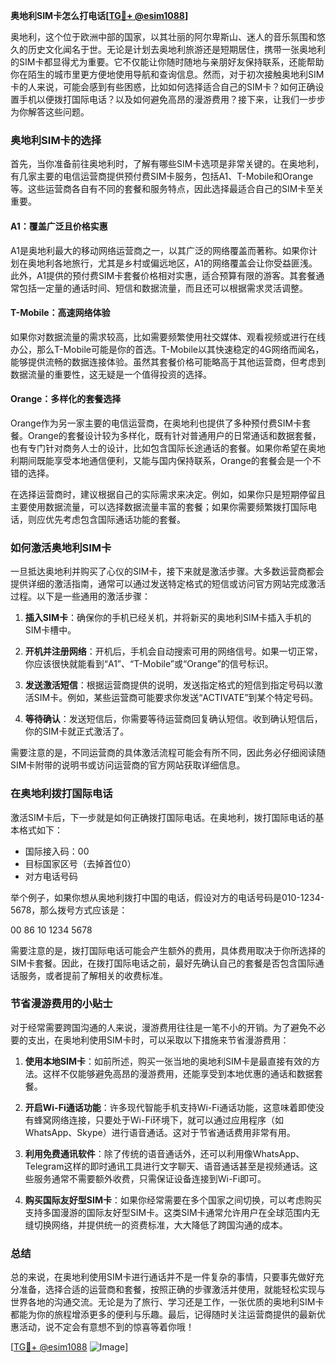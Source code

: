 **奥地利SIM卡怎么打电话[[TG💪+ @esim1088](https://t.me/s/esim1088)]**

奥地利，这个位于欧洲中部的国家，以其壮丽的阿尔卑斯山、迷人的音乐氛围和悠久的历史文化闻名于世。无论是计划去奥地利旅游还是短期居住，携带一张奥地利的SIM卡都显得尤为重要。它不仅能让你随时随地与亲朋好友保持联系，还能帮助你在陌生的城市里更方便地使用导航和查询信息。然而，对于初次接触奥地利SIM卡的人来说，可能会感到有些困惑，比如如何选择适合自己的SIM卡？如何正确设置手机以便拨打国际电话？以及如何避免高昂的漫游费用？接下来，让我们一步步为你解答这些问题。

### 奥地利SIM卡的选择

首先，当你准备前往奥地利时，了解有哪些SIM卡选项是非常关键的。在奥地利，有几家主要的电信运营商提供预付费SIM卡服务，包括A1、T-Mobile和Orange等。这些运营商各自有不同的套餐和服务特点，因此选择最适合自己的SIM卡至关重要。

#### A1：覆盖广泛且价格实惠
A1是奥地利最大的移动网络运营商之一，以其广泛的网络覆盖而著称。如果你计划在奥地利各地旅行，尤其是乡村或偏远地区，A1的网络覆盖会让你受益匪浅。此外，A1提供的预付费SIM卡套餐价格相对实惠，适合预算有限的游客。其套餐通常包括一定量的通话时间、短信和数据流量，而且还可以根据需求灵活调整。

#### T-Mobile：高速网络体验
如果你对数据流量的需求较高，比如需要频繁使用社交媒体、观看视频或进行在线办公，那么T-Mobile可能是你的首选。T-Mobile以其快速稳定的4G网络而闻名，能够提供流畅的数据连接体验。虽然其套餐价格可能略高于其他运营商，但考虑到数据流量的重要性，这无疑是一个值得投资的选择。

#### Orange：多样化的套餐选择
Orange作为另一家主要的电信运营商，在奥地利也提供了多种预付费SIM卡套餐。Orange的套餐设计较为多样化，既有针对普通用户的日常通话和数据套餐，也有专门针对商务人士的设计，比如包含国际长途通话的套餐。如果你希望在奥地利期间既能享受本地通信便利，又能与国内保持联系，Orange的套餐会是一个不错的选择。

在选择运营商时，建议根据自己的实际需求来决定。例如，如果你只是短期停留且主要使用数据流量，可以选择数据流量丰富的套餐；如果你需要频繁拨打国际电话，则应优先考虑包含国际通话功能的套餐。

### 如何激活奥地利SIM卡

一旦抵达奥地利并购买了心仪的SIM卡，接下来就是激活步骤。大多数运营商都会提供详细的激活指南，通常可以通过发送特定格式的短信或访问官方网站完成激活过程。以下是一些通用的激活步骤：

1. **插入SIM卡**：确保你的手机已经关机，并将新买的奥地利SIM卡插入手机的SIM卡槽中。
   
2. **开机并注册网络**：开机后，手机会自动搜索可用的网络信号。如果一切正常，你应该很快就能看到“A1”、“T-Mobile”或“Orange”的信号标识。

3. **发送激活短信**：根据运营商提供的说明，发送指定格式的短信到指定号码以激活SIM卡。例如，某些运营商可能要求你发送“ACTIVATE”到某个特定号码。

4. **等待确认**：发送短信后，你需要等待运营商回复确认短信。收到确认短信后，你的SIM卡就正式激活了。

需要注意的是，不同运营商的具体激活流程可能会有所不同，因此务必仔细阅读随SIM卡附带的说明书或访问运营商的官方网站获取详细信息。

### 在奥地利拨打国际电话

激活SIM卡后，下一步就是如何正确拨打国际电话。在奥地利，拨打国际电话的基本格式如下：

- 国际接入码：00
- 目标国家区号（去掉首位0）
- 对方电话号码

举个例子，如果你想从奥地利拨打中国的电话，假设对方的电话号码是010-1234-5678，那么拨号方式应该是：

00 86 10 1234 5678

需要注意的是，拨打国际电话可能会产生额外的费用，具体费用取决于你所选择的SIM卡套餐。因此，在拨打国际电话之前，最好先确认自己的套餐是否包含国际通话服务，或者提前了解相关的收费标准。

### 节省漫游费用的小贴士

对于经常需要跨国沟通的人来说，漫游费用往往是一笔不小的开销。为了避免不必要的支出，在奥地利使用SIM卡时，可以采取以下措施来节省漫游费用：

1. **使用本地SIM卡**：如前所述，购买一张当地的奥地利SIM卡是最直接有效的方法。这样不仅能够避免高昂的漫游费用，还能享受到本地优惠的通话和数据套餐。

2. **开启Wi-Fi通话功能**：许多现代智能手机支持Wi-Fi通话功能，这意味着即使没有蜂窝网络连接，只要处于Wi-Fi环境下，就可以通过应用程序（如WhatsApp、Skype）进行语音通话。这对于节省通话费用非常有用。

3. **利用免费通讯软件**：除了传统的语音通话外，还可以利用像WhatsApp、Telegram这样的即时通讯工具进行文字聊天、语音通话甚至是视频通话。这些服务通常不需要额外收费，只需保证设备连接到Wi-Fi即可。

4. **购买国际友好型SIM卡**：如果你经常需要在多个国家之间切换，可以考虑购买支持多国漫游的国际友好型SIM卡。这类SIM卡通常允许用户在全球范围内无缝切换网络，并提供统一的资费标准，大大降低了跨国沟通的成本。

### 总结

总的来说，在奥地利使用SIM卡进行通话并不是一件复杂的事情，只要事先做好充分准备，选择合适的运营商和套餐，按照正确的步骤激活并使用，就能轻松实现与世界各地的沟通交流。无论是为了旅行、学习还是工作，一张优质的奥地利SIM卡都能为你的旅程增添更多的便利与乐趣。最后，记得随时关注运营商提供的最新优惠活动，说不定会有意想不到的惊喜等着你哦！

[[TG💪+ @esim1088](https://t.me/s/esim1088) ![Image](https://i.postimg.cc/4NQfJmqS/Snipaste-2025-05-13-00-14-12.png)]